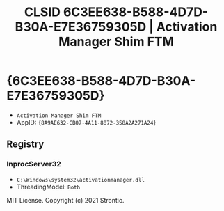 ﻿---
title: "CLSID 6C3EE638-B588-4D7D-B30A-E7E36759305D | Activation Manager Shim FTM"
excerpt: What is COM-Object CLSID 6C3EE638-B588-4D7D-B30A-E7E36759305D?
---

# {6C3EE638-B588-4D7D-B30A-E7E36759305D}

* `Activation Manager Shim FTM`
* AppID: `{8A9AE632-CB07-4A11-8872-358A2A271A24}`

## Registry


### InprocServer32

* `C:\Windows\system32\activationmanager.dll`
* ThreadingModel: `Both`

MIT License. Copyright (c) 2021 Strontic.


